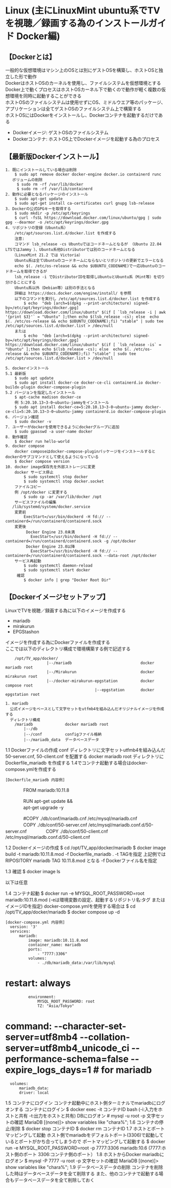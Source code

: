# Linux (主にLinuxMint ubuntu系でTVを視聴／録画する為のインストールガイド Docker編)

## 【Dockerとは】
一般的な仮想環境はマシン上のOSとは別にゲストOSを構築し、ホストOSと独立した形で動作   
DockerはホストOSのカーネルを使用し、ファイルシステムを仮想環境とする  
Docker上で動くプロセスはホストOSカーネル下で動くので動作が軽く複数の仮想環境を同時に起動することができる  
ホストOSのファイルシステムは使用せずにOS、ミドルウエア等のパッケージ、アプリケーションは全てゲストOSのファイルシステム上で構築する  
ホストOSにはDockerをインストールし、Dockerコンテナを起動するだけである
- Dockerイメージ: ゲストOSのファイルシステム
- Dockerコンテナ: ホストOS上でDockerイメージを起動する為のプロセス

## 【最新版Dockerインストール】

    1. 既にインストールしている場合は削除
        $ sudo apt remove docker docker-engine docker.io containerd runc
       ボリュームの削除
         $ sudo rm -rf /var/lib/docker
         $ sudo rm -rf /var/lib/containerd
    2. 動作に必要となるパッケージのインストール
        $ sudo apt-get update
        $ sudo apt-get install ca-certificates curl gnupg lsb-release
    3. Dockerの公式GPGキーを取得する
        $ sudo mkdir -p /etc/apt/keyrings
        $ curl -fsSL https://download.docker.com/linux/ubuntu/gpg | sudo gpg --dearmor -o /etc/apt/keyrings/docker.gpg
    4. リポジトリの登録（Ubuntu系）
        /etc/apt/sources.list.d/docker.list を作成する
        注意:
        コマンド lsb_release -cs Ubuntuではコードネームとなるが （Ubuntu 22.04 LTSではJammy ）、Ubuntu系他Distributorでは別のコードネームとなる
       （LinuxMint 21.2 では Victoria）
        Ubuntu系は全てUbuntuのコードネームにならないとリポジトリの更新でエラーとなる
        echo $(. /etc/os-release && echo $UBUNTU_CODENAME)で一応Ubuntuのコードネームを取得できるが
        lsb_release -i でDistributorIDを取得しUbuntuとUbuntu系（Mint等）を切り分けることにする
        Ubuntu系以外（Debian等）は別の手法となる
        詳細は https://docs.docker.com/engine/install/ を参照
        以下のコマンドを実行し /etc/apt/sources.list.d/docker.list を作成する
            $ echo  "deb [arch=$(dpkg --print-architecture) signed-by=/etc/apt/keyrings/docker.gpg] https://download.docker.com/linux/ubuntu" $(if [ `lsb_release -i | awk '{print $3}'` = "Ubuntu" ];then echo $(lsb_release -cs); else  echo $(. /etc/os-release && echo $UBUNTU_CODENAME);fi) "stable" | sudo tee /etc/apt/sources.list.d/docker.list > /dev/null
        または
            $ echo  "deb [arch=$(dpkg --print-architecture) signed-by=/etc/apt/keyrings/docker.gpg] https://download.docker.com/linux/ubuntu" $(if [ `lsb_release -is` = "Ubuntu" ];then echo $(lsb_release -cs); else  echo $(. /etc/os-release && echo $UBUNTU_CODENAME);fi) "stable" | sudo tee /etc/apt/sources.list.d/docker.list > /dev/null

    5. dockerインストール
    5.1 最新版
        $ sudo apt update
        $ sudo apt install docker-ce docker-ce-cli containerd.io docker-buildx-plugin docker-compose-plugin
    5.2 バージョンを指定したインストール
        $ apt-cache madison docker-ce
        例 5:20.10.13~3-0~ubuntu-jammyをインストール
        $ sudo apt install docker-ce=5:20.10.13~3-0~ubuntu-jammy docker-ce-cli=5:20.10.13~3-0~ubuntu-jammy containerd.io docker-compose-plugin
    6. バージョン確認
        $ sudo docker -v
    7. ユーザーがdockerを使用できるようにdockerグループに追加
        $ sudo gpasswd -a user-name docker
    8. 動作確認
        $ docker run hello-world
    9. docker compose
        docker composeはdocker-compose-pluginパッケージをインストールするとdockerのサブコマンドとして使えるようになっている
        $ docker compose version
    10. docker image保存先を外部ストレージに変更
        docker サービス停止
            $ sudo systemctl stop docker
            $ sudo systemctl stop docker.socket
        ファイルコピー
        例 /opt/docker に変更する
            $ sudo cp -ar /var/lib/docker /opt
        サービスファイルの編集
       /lib/systemd/system/docker.service
        変更前
            ExecStart=/usr/bin/dockerd -H fd:// --containerd=/run/containerd/containerd.sock
        変更後
             Docker Engine 23.0未満
               ExecStart=/usr/bin/dockerd -H fd:// --containerd=/run/containerd/containerd.sock -g /opt/docker
             Docker Engine 23.0以降
               ExecStart=/usr/bin/dockerd -H fd:// --containerd=/run/containerd/containerd.sock --data-root /opt/docker
        サービス再起動
            $ sudo systemctl daemon-reload
            $ sudo systemctl start docker
         確認
            $ docker info | grep "Docker Root Dir"

## 【Dockerイメージセットアップ】
LinuxでTVを視聴／録画する為に以下のイメージを作成する
- mariadb
- mirakurun
- EPGStashon

イメージを作成する為にDockerファイルを作成する  
ここでは以下のディレクトリ構成で環境構築する例で記述する  

        /opt/TV_app/docker/
                      |--/mariadb                              docker mariadb root
                      |--/Mirakurun                            docker mirakurun root
                      |--/docker-mirakurun-epgstation          docker compose root
                                           |--epgstation       docker epgstation root

    1. mariadb
      公式イメージをベースとして文字セットをutfmb4を組み込んだオリジナルイメージを作成する
      ディレクトリ構成
        /mariadb              docker mariadb root
            |--/db
            |--/conf          configファイル格納
            |--/mariadb_data  データベースデータ

1.1 Dockerファイルの作成
    conf ディレクトリに文字セットutfmb4を組み込んだ50-server.cnf, 50-client.cnf を配置する
    docker mariadb root ディレクトリにDockerfile_mariadb を作成する
    1.4でコンテナ起動する場合はdocker-compose.ymlを作成する

    [Dockerfile_mariadb 内容例]
　　　　FROM mariadb:10.11.8

　　　　RUN apt-get update && \
　　　　apt-get upgrade -y

　　　　#COPY ./db/conf/mariadb.cnf /etc/mysql/mariadb.cnf
　　　　COPY ./db/conf/50-server.cnf /etc/mysql/mariadb.conf.d/50-server.cnf
　　　　COPY ./db/conf/50-client.cnf /etc/mysql/mariadb.conf.d/50-client.cnf

1.2 Dockerイメージの作成
       $ cd /opt/TV_app/docker/mariadb
       $ docker image build -t mariadb:10.11.8.mod -f Dockerfile_mariadb .
       -t TAGを指定 上記例ではRIPOSITORY mariadb TAG 10.11.8.mod となる
       -f Dockerファイル名を指定

1.3 確認
      $ docker image ls

以下は任意

1.4 コンテナ起動
    $ docker run -e MYSQL_ROOT_PASSWORD=root mariadb:10.11.8.mod
      (-eは環境変数の設定、起動するリポジトリ名:タグ  またはイメージIDを指定)
    docker-compose.ymlを使用する場合は
    $ cd /opt/TV_app/docker/mariadb
    $ docker compose up -d

    [docker-compose.yml 内容例]
      version: '3'
      services:
          mariadb:
              image: mariadb:10.11.8.mod
              container_name: mariadb
              ports:
                  - "7777:3306"
              volumes:
                  - ./db/mariadb_data:/var/lib/mysql
#             restart: always
              environment:
                  MYSQL_ROOT_PASSWORD: root
                  TZ: "Asia/Tokyo"
#             command: --character-set-server=utf8mb4 --collation-server=utf8mb4_unicode_ci --performance-schema=false --expire_logs_days=1 # for mariadb
      volumes:
          mariadb_data:
          driver: local



1.5 コンテナにログイン
     コンテナ起動中にホスト側ターミナルでmariadbにログオンする
     コンテナにログイン
      $ docker exec -it コンテナID bash
        (-i:入力をホストと共有 -t:出力をホストと共有) 
    DBにログオン
      # mysql -u root -p
       文字セットの確認
        MariaDB [(none)]> show variables like "chara%";
1.6 コンテナの停止/削除
    $ docker stop コンテナID
    $ docker rm コンテナID
1.7 ホストとポートマッピングして起動
    ホスト側でmariadbをデフォルトポート(3306)で起動しているとポートがかち合ってしまうので
    ポートマッピングして起動する
    $ docker run -e MYSQL_ROOT_PASSWORD=root -p 7777:3306 mariadb:10.6
     (7777:ホスト側のポート 3306:コンテナ側のポート）
1.8 ホストからDocker mariadbにログオン
    $ mysql -P 7777 -u root -p
    文字セットの確認
    MariaDB [(none)]> show variables like "chara%";
1.9 データベースデータの削除
    コンテナを削除した時はデータベースデータを全て削除する
    また、他のコンテナで起動する場合もデータベースデータを全て削除しておく


